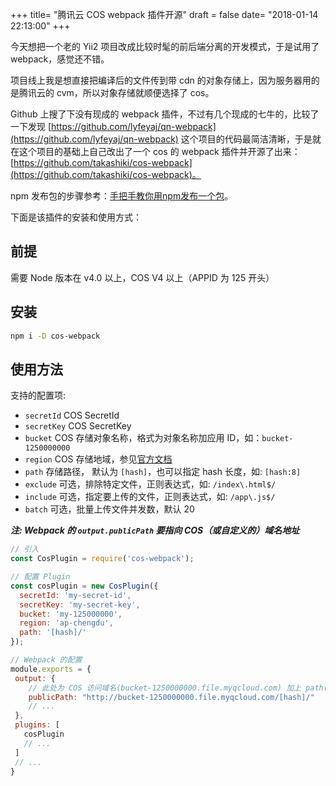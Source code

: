 +++
title= "腾讯云 COS webpack 插件开源"
draft = false
date= "2018-01-14 22:13:00"
+++

今天想把一个老的 Yii2 项目改成比较时髦的前后端分离的开发模式，于是试用了 webpack，感觉还不错。

项目线上我是想直接把编译后的文件传到带 cdn 的对象存储上，因为服务器用的是腾讯云的 cvm，所以对象存储就顺便选择了 cos。

Github 上搜了下没有现成的 webpack 插件，不过有几个现成的七牛的，比较了一下发现 [https://github.com/lyfeyaj/qn-webpack](https://github.com/lyfeyaj/qn-webpack) 这个项目的代码最简洁清晰，于是就在这个项目的基础上自己改出了一个 cos 的 webpack 插件并开源了出来：[https://github.com/takashiki/cos-webpack](https://github.com/takashiki/cos-webpack)。

npm 发布包的步骤参考：[手把手教你用npm发布一个包](https://www.jianshu.com/p/36d3e0e00157)。

下面是该插件的安装和使用方式：

## 前提

需要 Node 版本在 v4.0 以上，COS V4 以上（APPID 为 125 开头）

## 安装

```sh
npm i -D cos-webpack
```

## 使用方法

支持的配置项:

+ `secretId` COS SecretId
+ `secretKey` COS SecretKey
+ `bucket` COS 存储对象名称，格式为对象名称加应用 ID，如：`bucket-1250000000`
+ `region` COS 存储地域，参见[官方文档](https://cloud.tencent.com/document/product/436/6224)
+ `path` 存储路径， 默认为 `[hash]`，也可以指定 hash 长度，如: `[hash:8]`
+ `exclude` 可选，排除特定文件，正则表达式，如: `/index\.html$/`
+ `include` 可选，指定要上传的文件，正则表达式，如: `/app\.js$/`
+ `batch` 可选，批量上传文件并发数，默认 20

***注: Webpack 的 `output.publicPath` 要指向 COS（或自定义的）域名地址***

```js
// 引入
const CosPlugin = require('cos-webpack');

// 配置 Plugin
const cosPlugin = new CosPlugin({
  secretId: 'my-secret-id',
  secretKey: 'my-secret-key',
  bucket: 'my-125000000',
  region: 'ap-chengdu',
  path: '[hash]/'
});

// Webpack 的配置
module.exports = {
 output: {
    // 此处为 COS 访问域名(bucket-1250000000.file.myqcloud.com) 加上 path([hash]/)
    publicPath: "http://bucket-1250000000.file.myqcloud.com/[hash]/"
    // ...
 },
 plugins: [
   cosPlugin
   // ...
 ]
 // ...
}
```